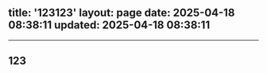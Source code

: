 title: '123123'
layout: page
date: 2025-04-18 08:38:11
updated: 2025-04-18 08:38:11
---
---
123
---
